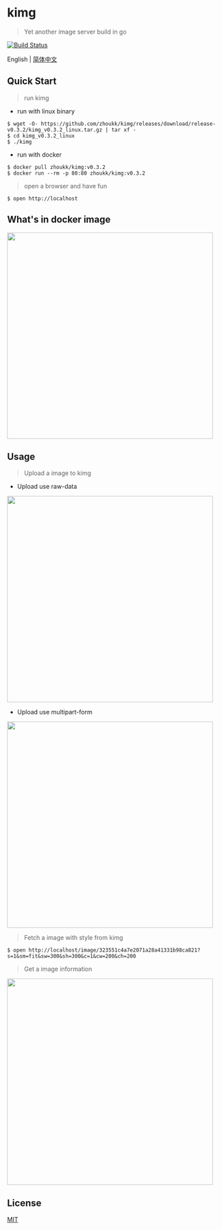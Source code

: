 # kimg
> Yet another image server build in go

[![Build Status](https://img.shields.io/travis/zhoukk/kimg.svg?style=flat)](https://travis-ci.org/zhoukk/kimg)

English | [简体中文](./README.zh-CN.md)


## Quick Start

> run kimg

- run with linux binary
```console
$ wget -O- https://github.com/zhoukk/kimg/releases/download/release-v0.3.2/kimg_v0.3.2_linux.tar.gz | tar xf -
$ cd kimg_v0.3.2_linux
$ ./kimg
```

- run with docker
```console
$ docker pull zhoukk/kimg:v0.3.2
$ docker run --rm -p 80:80 zhoukk/kimg:v0.3.2
```

> open a browser and have fun
```console
$ open http://localhost
```

## What's in docker image

<a href="https://asciinema.org/a/243736?autoplay=1" target="_blank"><img src="https://asciinema.org/a/243736.svg" width=480 /></a>

## Usage

> Upload a image to kimg

- Upload use raw-data

<a href="https://asciinema.org/a/243841?autoplay=1" target="_blank"><img src="https://asciinema.org/a/243841.svg" width=480 /></a>

- Upload use multipart-form

<a href="https://asciinema.org/a/243754?autoplay=1" target="_blank"><img src="https://asciinema.org/a/243754.svg" width=480 /></a>

> Fetch a image with style from kimg

```console
$ open http://localhost/image/323551c4a7e2071a28a41331b98ca821?s=1&sm=fit&sw=300&sh=300&c=1&cw=200&ch=200
```    

> Get a image information

<a href="https://asciinema.org/a/243758?autoplay=1" target="_blank"><img src="https://asciinema.org/a/243758.svg" width=480 /></a>


## License

[MIT](https://github.com/zhoukk/kimg/blob/master/LICENSE)